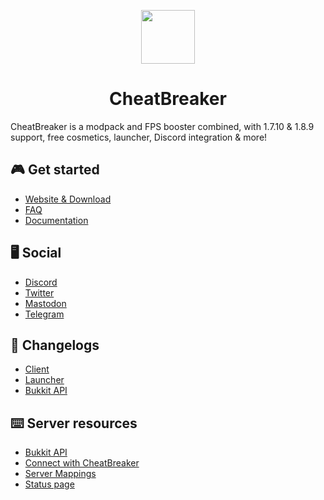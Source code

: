 <p align="center">
    <a href="https://cheatbreaker.net"><img src="https://cheatbreaker.net/v/images/logo-108.png" width="86" height="86"></a>
</p>

<h1 align="center">CheatBreaker</h1>

CheatBreaker is a modpack and FPS booster combined, with 1.7.10 & 1.8.9 support, free cosmetics, launcher, Discord integration & more!

## 🎮 Get started
- [Website & Download](https://cheatbreaker.net)
- [FAQ](https://cheatbreaker.net/faq)
- [Documentation](https://docs.cheatbreaker.net)

## 🖥️ Social
- [Discord](https://discord.cheatbreaker.net)
- [Twitter](https://twitter.cheatbreaker.net)
- [Mastodon](https://routing.center/@CheatBreaker)
- [Telegram](https://telegram.cheatbreaker.net)

## 📝 Changelogs
- [Client](https://github.com/CheatBreakerNet/Client/releases)
- [Launcher](https://github.com/CheatBreakerNet/Launcher/releases)
- [Bukkit API](https://github.com/CheatBreakerNet/Bukkit-API/releases)

## ⌨️ Server resources
- [Bukkit API](https://docs.cheatbreaker.net/category/bukkit-api)
- [Connect with CheatBreaker](https://docs.cheatbreaker.net/category/connect-with-cheatbreaker)
- [Server Mappings](https://docs.cheatbreaker.net/category/server-mappings)
- [Status page](https://status.cheatbreaker.net)